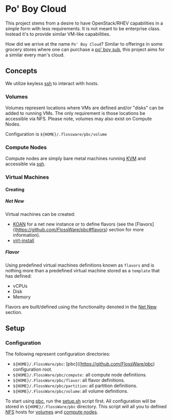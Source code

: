 # Po' Boy Cloud
This project stems from a desire to have OpenStack/RHEV capabilities in a simple form with less requirements.  It is not meant to be enterprise class.  Instead it's to provide similar VM-like capabilities.

How did we arrive at the name `Po' Boy Cloud`?  Similar to offerings in some grocery stores where one can purchase a [po' boy sub](https://www.delightedcooking.com/what-is-a-poboy-sandwich.htm), this project aims for a similar every man's cloud.

## Concepts
We utilize keyless [ssh](https://en.wikipedia.org/wiki/Secure_Shell) to interact with hosts.

### Volumes
Volumes represent locations where VMs are defined and/or "disks" can be added to running VMs.  The only requirement is those locations be accessible via NFS.  Please note, volumes may also exist on Compute Nodes.

Configuration is `${HOME}/.flossware/pbc/volume`

### Compute Nodes
Compute nodes are simply bare metal machines running [KVM](https://en.wikipedia.org/wiki/Kernel-based_Virtual_Machine) and accessible via [ssh](https://en.wikipedia.org/wiki/Secure_Shell).

### Virtual Machines

#### Creating

##### Net New
Virtual machines can be created:
* [KOAN](https://koan.readthedocs.io/en/latest/koan.html) for a net new instance or to define flavors (see the [Flavors]((https://github.com/FlossWare/pbc#flavors) section for more information).
* [virt-install](https://linux.die.net/man/1/virt-install)

##### Flavor
Using predefined virtual machines definitions known as `flavors` and is nothing more than a predefined virtual machine stored as a `template` that has defined:
* vCPUs
* Disk
* Memory

Flavors are built/defined using the functionality denoted in the [Net New](https://github.com/FlossWare/pbc#net-new) section.

## Setup

### Configuration

The following represent configuration directories:
* `${HOME}/.FlossWare/pbc`:  [pbc]((https://github.com/FlossWare/pbc) configuration root.
* `${HOME}/.FlossWare/pbc/compute:`  all compute node definitions.
* `${HOME}/.FlossWare/pbc/flavor`:  all flavor definitions.
* `${HOME}/.FlossWare/pbc/partition`:  all partition definitions.
* `${HOME}/.FlossWare/pbc/volume`:  all volume definitions.

To start using [pbc](https://github.com/FlossWare/pbc), run the [setup.sh]() script first.  All configuration will be stored in `${HOME}/.FlossWare/pbc` directory.  This script will all you to defined [NFS](https://en.wikipedia.org/wiki/Network_File_System) hosts for [volumes](https://github.com/FlossWare/pbc#volumes) and [compute nodes](https://github.com/FlossWare/pbc#compute-nodes).
